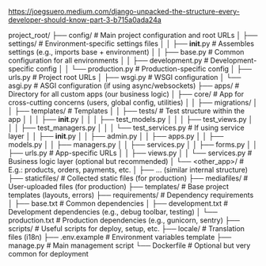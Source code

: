 https://joegsuero.medium.com/django-unpacked-the-structure-every-developer-should-know-part-3-b715a0ada24a

project_root/
├── config/ # Main project configuration and root URLs
│ ├── settings/ # Environment-specific settings files
│ │ ├── **init**.py # Assembles settings (e.g., imports base + environment)
│ │ ├── base.py # Common configuration for all environments
│ │ ├── development.py # Development-specific config
│ │ └── production.py # Production-specific config
│ ├── urls.py # Project root URLs
│ ├── wsgi.py # WSGI configuration
│ └── asgi.py # ASGI configuration (if using async/websockets)
├── apps/ # Directory for all custom apps (our business logic)
│ ├── core/ # App for cross-cutting concerns (users, global config, utilities)
│ │ ├── migrations/
│ │ ├── templates/ # Templates
│ │ ├── tests/ # Test structure within the app
│ │ │ ├── **init**.py
│ │ │ ├── test_models.py
│ │ │ ├── test_views.py
│ │ │ ├── test_managers.py
│ │ │ └── test_services.py # If using service layer
│ │ ├── **init**.py
│ │ ├── admin.py
│ │ ├── apps.py
│ │ ├── models.py
│ │ ├── managers.py
│ │ ├── services.py
│ │ ├── forms.py
│ │ ├── urls.py # App-specific URLs
│ │ ├── views.py
│ │ └── services.py # Business logic layer (optional but recommended)
│ └── <other_app>/ # E.g.: products, orders, payments, etc.
│ ├── ... (similar internal structure)
├── staticfiles/ # Collected static files (for production)
├── mediafiles/ # User-uploaded files (for production)
├── templates/ # Base project templates (layouts, errors)
├── requirements/ # Dependency requirements
│ ├── base.txt # Common dependencies
│ ├── development.txt # Development dependencies (e.g., debug toolbar, testing)
│ └── production.txt # Production dependencies (e.g., gunicorn, sentry)
├── scripts/ # Useful scripts for deploy, setup, etc.
├── locale/ # Translation files (i18n)
├── .env.example # Environment variables template
├── manage.py # Main management script
└── Dockerfile # Optional but very common for deployment
